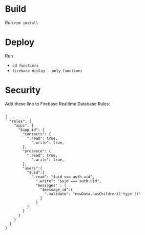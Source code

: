 # Build
Run ```npm install```

# Deploy

Run 
* ```cd functions```
* ```firebase deploy --only functions```

# Security

Add these line to Firebase Realtime Database Rules:

```

{
  "rules": {
    "apps": {
      "$app_id": {
        "contacts": {
          ".read": true,
      		".write": true,
        },
        "presence": {
          ".read": true,
      		".write": true,
        },
        "users":{
          "$uid":{
           	".read": "$uid === auth.uid",
      		  ".write": "$uid === auth.uid",
              "messages" : {
                "$message_id":{
                  ".validate": "newData.hasChildren(['type'])"
                }
              }
          }
        }
      }	
    }
  }
}

```